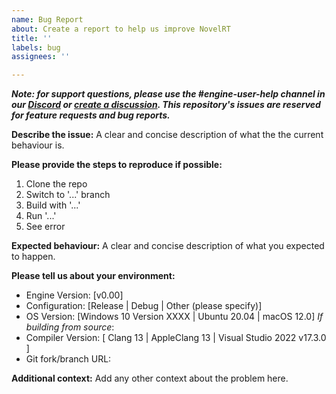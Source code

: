 ```yaml
---
name: Bug Report
about: Create a report to help us improve NovelRT
title: ''
labels: bug
assignees: ''

---
```


**_Note: for support questions, please use the #engine-user-help channel in our [Discord](https://discord.novelrt.dev/) or [create a discussion](https://github.com/novelrt/NovelRT/discussions/new). This repository's issues are reserved for feature requests and bug reports._**

**Describe the issue:**
A clear and concise description of what the the current behaviour is.


**Please provide the steps to reproduce if possible:**
1. Clone the repo
2. Switch to '...' branch
3. Build with '...'
4. Run '...'
5. See error


**Expected behaviour:**
A clear and concise description of what you expected to happen.


**Please tell us about your environment:**  
  - Engine Version: [v0.00]
  - Configuration: [Release | Debug | Other (please specify)]
  - OS Version: [Windows 10 Version XXXX | Ubuntu 20.04 | macOS 12.0]
  _If building from source_:
  - Compiler Version: [ Clang 13 | AppleClang 13 | Visual Studio 2022 v17.3.0 ]
  - Git fork/branch URL:


**Additional context:**
Add any other context about the problem here.
